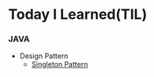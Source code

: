 # Today I Learned(TIL)

### JAVA
- Design Pattern
    - [Singleton Pattern](java/design-pattern/singleton-pattern.md)